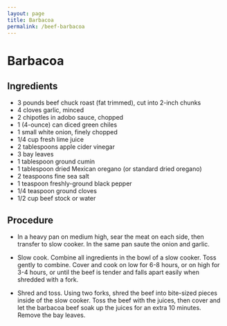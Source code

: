 ```yaml
---
layout: page
title: Barbacoa
permalink: /beef-barbacoa
---
```


# Barbacoa

## Ingredients

* 3 pounds beef chuck roast (fat trimmed), cut into 2-inch chunks
* 4 cloves garlic, minced
* 2 chipotles in adobo sauce, chopped
* 1 (4-ounce) can diced green chiles
* 1 small white onion, finely chopped
* 1/4 cup fresh lime juice
* 2 tablespoons apple cider vinegar
* 3 bay leaves
* 1 tablespoon ground cumin
* 1 tablespoon dried Mexican oregano (or standard dried oregano)
* 2 teaspoons fine sea salt
* 1 teaspoon freshly-ground black pepper
* 1/4 teaspoon ground cloves
* 1/2 cup beef stock or water

## Procedure

* In a heavy pan on medium high, sear the meat on each side, then transfer to slow cooker. In the same pan saute the onion and garlic.

* Slow cook. Combine all ingredients in the bowl of a slow cooker. Toss gently to combine. Cover and cook on low for 6-8 hours, or on high for 3-4 hours, or until the beef is tender and falls apart easily when shredded with a fork.

* Shred and toss. Using two forks, shred the beef into bite-sized pieces inside of the slow cooker. Toss the beef with the juices, then cover and let the barbacoa beef soak up the juices for an extra 10 minutes. Remove the bay leaves.
